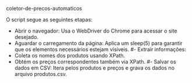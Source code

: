 ﻿ coletor-de-precos-automaticos

O script segue as seguintes etapas:

- Abrir o navegador: Usa o WebDriver do Chrome para acessar o site desejado.
- Aguardar o carregamento da página: Aplica um sleep(5) para garantir que os elementos necessários estejam visíveis.
#- Extrair informações:
- Coleta os nomes dos produtos usando XPath.
- Obtém os preços correspondentes também via XPath.
#- Salvar os dados em CSV: Itera pelos produtos e preços e grava os dados no arquivo produtos.csv.

